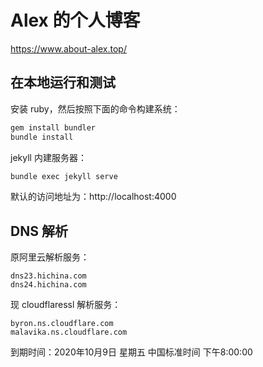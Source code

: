 # Alex 的个人博客
https://www.about-alex.top/

## 在本地运行和测试
安装 ruby，然后按照下面的命令构建系统：
```sh
gem install bundler
bundle install
```

jekyll 内建服务器：
```sh
bundle exec jekyll serve
```

默认的访问地址为：http://localhost:4000

## DNS 解析
原阿里云解析服务：
```
dns23.hichina.com
dns24.hichina.com
```

现 cloudflaressl 解析服务：
```
byron.ns.cloudflare.com
malavika.ns.cloudflare.com
```

到期时间：2020年10月9日 星期五 中国标准时间 下午8:00:00
